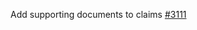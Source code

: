 Add supporting documents to claims [#3111](https://github.com/department-of-veterans-affairs/vets-api/pull/3111)
